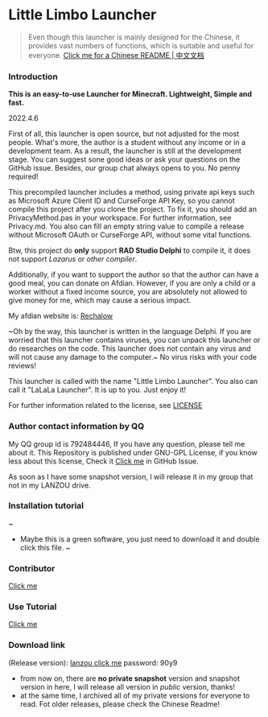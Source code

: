 # Little Limbo Launcher

> Even though this launcher is mainly designed for the Chinese, it provides vast numbers of functions, which is suitable and useful for everyone. 
[Click me for a Chinese README | 中文文档](./README_CN.md)

### Introduction

 **This is an easy-to-use Launcher for Minecraft. Lightweight, Simple and fast.**

2022.4.6

First of all, this launcher is open source, but not adjusted for the most people. What's more, the author is a student without any income or in a development team. As a result, the launcher is still at the development stage. You can suggest sone good ideas or ask your questions on the GitHub issue. Besides, our group chat always opens to you. No penny required!

This precompiled launcher includes a method, using private api keys such as Microsoft Azure Client ID and CurseForge API Key, so you cannot compile this project after you clone the project. To fix it, you should add an PrivacyMethod.pas in your workspace. For further information, see Privacy.md. You also can fill an empty string value to compile a release without Microsoft OAuth or CurseForge API, without some vital functions.

Btw, this project do **only** support **RAD Studio Delphi** to compile it, it does not support *Lazarus* or *other compiler*.

Additionally, if you want to support the author so that the author can have a good meal, you can donate on Afdian. However, if you are only a child or a worker without a fixed income source, you are absolutely not allowed to give money for me, which may cause a serious impact.

My afdian website is: [Rechalow](https://afdian.net/a/Rechalow)

~Oh by the way, this launcher is written in the language Delphi. If you are worried that this launcher contains viruses, you can unpack this launcher or do researches on the code. This launcher does not contain any virus and will not cause any damage to the computer.~ No virus risks with your code reviews!

This launcher is called with the name "Little Limbo Launcher". You also can call it "LaLaLa Launcher". It is up to you. Just enjoy it!

For further information related to the license, see [LICENSE](./LICENSE)

### Author contact information by QQ

My QQ group id is 792484446, If you have any question, please tell me about it. 
This Repository is published under GNU-GPL License, if you know less about this license, Check it [Click me](https://www.gnu.org/licenses/gpl-3.0.html) in GitHub Issue.

As soon as I have some snapshot version, I will release it in my group that not in my LANZOU drive.

### Installation tutorial
~
- Maybe this is a green software, you just need to download it and double click this file.
~
### Contributor

[Click me](./CONTRIBUTOR.md)

### Use Tutorial

[Click me](./credits/Document.md)

### Download link

(Release version): [lanzou click me](https://wwdy.lanzouj.com/b023j206d) password: 90y9

- from now on, there are **no private snapshot** version and snapshot version in here, I will release all version in *public* version, thanks!
- at the same time, I archived all of my private versions for everyone to read. Fot older releases, please check the Chinese Readme!
